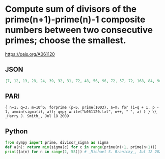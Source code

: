 # Compute sum of divisors of the prime\(n\+1\)\-prime\(n\)\-1 composite numbers between two consecutive primes; choose the smallest\.
https://oeis.org/A061120
## JSON
```JSON
[7, 12, 13, 28, 24, 39, 32, 31, 72, 48, 56, 96, 72, 57, 72, 168, 84, 96, 195, 96, 121, 108, 112, 156, 216, 162, 280, 152, 133, 176, 160, 288, 168, 372, 192, 192, 252, 183, 240, 546, 216, 508, 294, 468, 240, 252, 342, 560, 384, 288, 744, 280, 288, 304, 324, 720]
```
## PARI
```PARI
{ n=1; q=3; m=10^6; forprime (p=5, prime(1003), a=m; for (i=q + 1, p - 1, a=min(sigma(i), a)); q=p; write("b061120.txt", n++, " ", a) ) } \\ _Harry J. Smith_, Jul 18 2009
```
## Python
```Python
from sympy import prime, divisor_sigma as sigma
def a(n): return min(sigma(c) for c in range(prime(n)+1, prime(n+1)))
print([a(n) for n in range(2, 58)]) # _Michael S. Branicky_, Jul 12 2021
```
